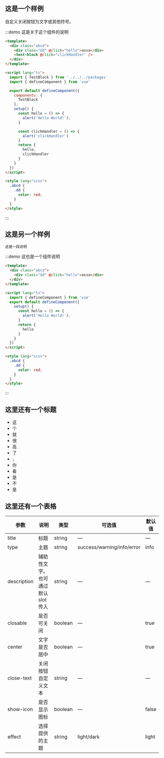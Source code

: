 
## 这是一个样例

自定义关闭按钮为文字或其他符号。

:::demo 这是关于这个组件的说明

```html
<template>
  <div class="abcd">
    <div class="dd" @click="hello">assa</div>
    <test-block @click="clickHandler" />
  </div>
</template>

<script lang="ts">
  import { TestBlock } from '../../../packages'
  import { defineComponent } from 'vue'

  export default defineComponent({
    components: {
      TestBlock
    },
    setup() {
      const hello = () => {
        alert('Hello World!');
      }

      const clickHandler = () => {
        alert('clickHandler')
      }
      return {
        hello,
        clickHandler
      }
    }
  })
</script>

<style lang="scss">
  .abcd {
    .dd {
      color: red;
    }
  }
</style>
```

:::

## 这是另一个样例

`这是一段说明`

:::demo 这也是一个组件说明

```html
<template>
  <div class="abcd">
    <div class="dd" @click="hello">assa</div>
  </div>
</template>

<script lang="ts">
  import { defineComponent } from 'vue'
  export default defineComponent({
    setup() {
      const hello = () => {
        alert('Hello World!');
      }
      return {
        hello
      }
    }
  })
</script>

<style lang="scss">
  .abcd {
    .dd {
      color: red;
    }
  }
</style>
```

:::

## 这里还有一个标题

* 这
* 个
* 就
* 很
* 高
* 了
* ，
* 你
* 看
* 是
* 不
* 是

## 这里还有一个表格

| 参数      | 说明          | 类型      | 可选值                           | 默认值  |
|---------- |-------------- |---------- |--------------------------------  |-------- |
| title     | 标题           | string | — | — |
| type | 主题 | string | success/warning/info/error | info |
| description | 辅助性文字。也可通过默认 slot 传入 | string | — | — |
| closable | 是否可关闭 | boolean | — | true |
| center | 文字是否居中 | boolean | — | true |
| close-text | 关闭按钮自定义文本 | string | — | — |
| show-icon | 是否显示图标 | boolean | — | false |
| effect | 选择提供的主题 | string | light/dark | light |
